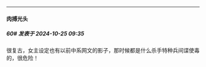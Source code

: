 ﻿
*****

####  肉搏光头  
##### 60#       发表于 2024-10-25 09:35

很复古，女主设定也有以前中系网文的影子，那时候都是什么杀手特种兵间谍使毒的，很危险！

